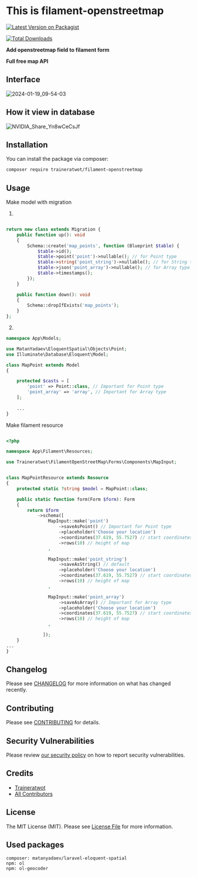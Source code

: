 # This is filament-openstreetmap

[![Latest Version on Packagist](https://img.shields.io/packagist/v/traineratwot/filament-openstreetmap.svg?style=flat-square)](https://packagist.org/packages/traineratwot/filament-openstreetmap)

[![Total Downloads](https://img.shields.io/packagist/dt/traineratwot/filament-openstreetmap.svg?style=flat-square)](https://packagist.org/packages/traineratwot/filament-openstreetmap)



**Add openstreetmap field to filament form**

**Full free map API**

## Interface
![2024-01-19_09-54-03](https://github.com/Traineratwot/filament-openstreetmap/assets/41589091/fc0d847e-9d5a-4506-b445-d183b91f9198)
## How it view in database
![NVIDIA_Share_Yn8wCeCsJf](https://github.com/Traineratwot/filament-openstreetmap/assets/41589091/94c4a3f6-b75d-4fbc-87a1-cd02ffcde34a)

## Installation

You can install the package via composer:

```bash
composer require traineratwot/filament-openstreetmap
```


## Usage

Make model with migration

1)
```php

return new class extends Migration {
    public function up(): void
    {
        Schema::create('map_points', function (Blueprint $table) {
            $table->id();
            $table->point('point')->nullable(); // for Point type
            $table->string('point_string')->nullable(); // for String type
            $table->json('point_array')->nullable(); // for Array type
            $table->timestamps();
        });
    }

    public function down(): void
    {
        Schema::dropIfExists('map_points');
    }
};
```
2) 

```php
namespace App\Models;

use MatanYadaev\EloquentSpatial\Objects\Point;
use Illuminate\Database\Eloquent\Model;

class MapPoint extends Model
{

    protected $casts = [
        'point' => Point::class, // Important for Point type
        'point_array' => 'array', // Important for Array type
    ];
    
    ...
}
```
Make filament resource

```php

<?php

namespace App\Filament\Resources;

use Traineratwot\FilamentOpenStreetMap\Forms\Components\MapInput;


class MapPointResource extends Resource
{
    protected static ?string $model = MapPoint::class;

    public static function form(Form $form): Form
    {
        return $form
            ->schema([
                MapInput::make('point')
                    ->saveAsPoint() // Important for Point type
                    ->placeholder('Choose your location')
                    ->coordinates(37.619, 55.7527) // start coordinates
                    ->rows(10) // height of map
                ,

                MapInput::make('point_string')
                    ->saveAsString() // default 
                    ->placeholder('Choose your location')
                    ->coordinates(37.619, 55.7527) // start coordinates
                    ->rows(10) // height of map
                ,

                MapInput::make('point_array')
                    ->saveAsArray() // Important for Array type
                    ->placeholder('Choose your location')
                    ->coordinates(37.619, 55.7527) // start coordinates
                    ->rows(10) // height of map
                ,

              ]);
    }
...
}


```

## Changelog

Please see [CHANGELOG](CHANGELOG.md) for more information on what has changed recently.

## Contributing

Please see [CONTRIBUTING](.github/CONTRIBUTING.md) for details.

## Security Vulnerabilities

Please review [our security policy](../../security/policy) on how to report security vulnerabilities.

## Credits

- [Traineratwot](https://github.com/Traineratwot)
- [All Contributors](../../contributors)

## License

The MIT License (MIT). Please see [License File](LICENSE.md) for more information.

## Used packages
    composer: matanyadaev/laravel-eloquent-spatial
    npm: ol
    npm: ol-geocoder
